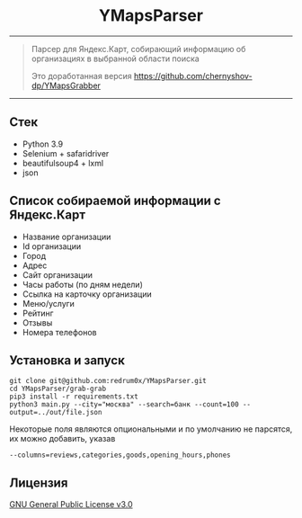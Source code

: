 <!-- Title -->
<h1 align="center">YMapsParser</h1>

---

> Парсер для Яндекс.Карт, собирающий информацию об организациях в выбранной области поиска  
> 
> Это доработанная версия https://github.com/chernyshov-dp/YMapsGrabber
---

## Стек
- Python 3.9
- Selenium + safaridriver
- beautifulsoup4 + lxml
- json

## Список собираемой информации с Яндекс.Карт
- Название организации
- Id организации
- Город
- Адрес
- Сайт организации
- Часы работы (по дням недели)
- Ссылка на карточку организации
- Меню/услуги
- Рейтинг
- Отзывы
- Номера телефонов

## Установка и запуск
```console
git clone git@github.com:redrum0x/YMapsParser.git
cd YMapsParser/grab-grab
pip3 install -r requirements.txt
python3 main.py --city="москва" --search=банк --count=100 --output=../out/file.json
```

Некоторые поля являются опциональными и по умолчанию не парсятся, их можно добавить, указав 
```console
--columns=reviews,categories,goods,opening_hours,phones
````
## Лицензия
[GNU General Public License v3.0](https://github.com/redrum0x/YMapsParser/blob/main/LICENSE)
